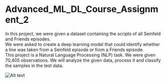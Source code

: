 # Advanced_ML_DL_Course_Assignment_2

In this project, we were given a dataset containing the scripts of all Seinfeld and Friends episodes.<br>
We were asked to create a deep learning model that could identify whether a line was taken from a Seinfeld episode or from a Friends episode.<br>
This project is a Natural Language Processing (NLP) task. We were given 70,405  observations. We will analyze the given data, process it and classify the samples in the test data.

![Alt text]([![image](https://github.com/DanaBraynin/Advanced_ML_DL_Course_Assignment_2/assets/114236961/23dc4552-fd2f-4d31-b889-9b17debfb3b3)](https://www.thefandomentals.com/wp-content/uploads/2016/12/friends-seinfeld-cover.jpg)https://www.thefandomentals.com/wp-content/uploads/2016/12/friends-seinfeld-cover.jpg)
